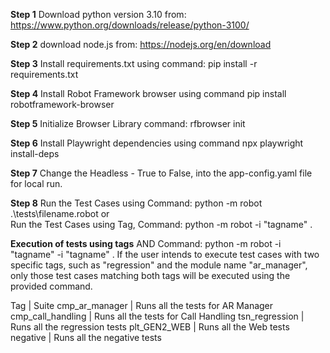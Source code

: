 **Step 1**
Download python version 3.10 from: https://www.python.org/downloads/release/python-3100/

**Step 2**
download node.js from: https://nodejs.org/en/download

**Step 3**
Install requirements.txt using command:
pip install -r requirements.txt

**Step 4**
Install Robot Framework browser using command
pip install robotframework-browser

**Step 5**
Initialize Browser Library command:
rfbrowser init

**Step 6**
Install Playwright dependencies using command
npx playwright install-deps

**Step 7**
Change the Headless - True to False, into the app-config.yaml file for local run.

**Step 8**
Run the Test Cases using Command:
python -m robot .\tests\filename.robot
	or	
Run the Test Cases using Tag, Command:
python -m robot -i "tagname" .

**Execution of tests using tags**
AND Command:
python -m robot -i "tagname" -i "tagname" .
If the user intends to execute test cases with two specific tags, such as "regression" and the module name "ar_manager", only those test cases matching both tags will be executed using the provided command.

Tag | Suite
cmp_ar_manager | Runs all the tests for AR Manager
cmp_call_handling | Runs all the tests for Call Handling
tsn_regression | Runs all the regression tests
plt_GEN2_WEB | Runs all the Web tests
negative | Runs all the negative tests
